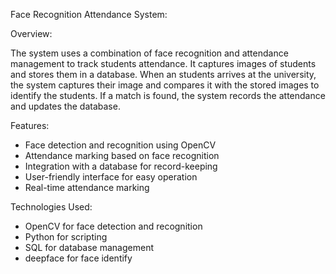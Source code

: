 Face Recognition Attendance System:

Overview:

The system uses a combination of face recognition and attendance management to track students attendance. It captures images of students and stores them in a database. When an students arrives at the university, the system captures their image and compares it with the stored images to identify the students. If a match is found, the system records the attendance and updates the database.

Features:

- Face detection and recognition using OpenCV
- Attendance marking based on face recognition
- Integration with a database for record-keeping
- User-friendly interface for easy operation
- Real-time attendance marking

Technologies Used:

- OpenCV for face detection and recognition
- Python for scripting
- SQL for database management
- deepface for face identify
